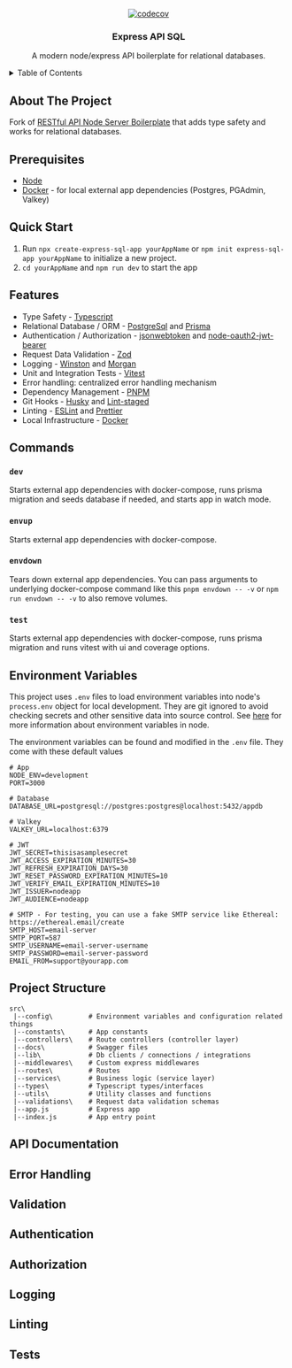 <a id="readme-top"></a>

<!-- PROJECT LOGO -->
<div align="center">

[![codecov](https://codecov.io/gh/ividrine/express-api-sql/graph/badge.svg?token=WN052EGT8S)](https://codecov.io/gh/ividrine/express-api-sql)

   <h3 align="center">Express API SQL</h3>

  <p align="center">
   A modern node/express API boilerplate for relational databases.
  </p>
</div>

<!-- TABLE OF CONTENTS -->
<details>
   <summary>Table of Contents</summary>
   <ol>
      <li><a href="#about-the-project">About The Project</a></li>
      <li><a href="#prerequisites">Prerequisites</a></li>
      <li>
         <a href="#quick-start">Quick Start</a>
      </li>
      <li><a href="#features">Features</a></li>
      <li><a href="#commands">Commands</a></li>
      <li><a href="#environment-variables">Environment Variables</a></li>
      <li><a href="#project-structure">Project Structure</a></li>
      <li><a href="#api-documentation">API Documentation</a></li>
      <li><a href="#error-handling">Error Handling</a></li>
      <li><a href="#validation">Validation</a></li>
      <li><a href="#authentication">Authentication</a></li>
      <li><a href="#authorization">Authorization</a></li>
      <li><a href="#logging">Logging</a></li>
      <li><a href="#linting">Linting</a></li>
   </ol>
</details>

<!-- ABOUT THE PROJECT -->

## About The Project

Fork of [RESTful API Node Server Boilerplate](https://github.com/hagopj13/node-express-boilerplate) that adds type safety and works for relational databases.

## Prerequisites

- [Node](https://nodejs.org/en/download)
- [Docker](https://www.docker.com/) - for local external app dependencies (Postgres, PGAdmin, Valkey)

## Quick Start

1. Run `npx create-express-sql-app yourAppName` or `npm init express-sql-app yourAppName` to initialize a new project.
2. `cd yourAppName` and `npm run dev` to start the app

## Features

- Type Safety - [Typescript](https://www.typescriptlang.org/)
- Relational Database / ORM - [PostgreSql](https://www.postgresql.org/) and [Prisma](https://www.prisma.io/)
- Authentication / Authorization - [jsonwebtoken](https://github.com/auth0/node-jsonwebtoken) and [node-oauth2-jwt-bearer](https://github.com/auth0/node-oauth2-jwt-bearer)
- Request Data Validation - [Zod](https://zod.dev/)
- Logging - [Winston](https://github.com/winstonjs/winston) and [Morgan](https://github.com/expressjs/morgan)
- Unit and Integration Tests - [Vitest](https://vitest.dev/)
- Error handling: centralized error handling mechanism
- Dependency Management - [PNPM](https://pnpm.io/)
- Git Hooks - [Husky](https://typicode.github.io/husky/) and [Lint-staged](https://github.com/lint-staged/lint-staged)
- Linting - [ESLint](https://eslint.org/) and [Prettier](https://prettier.io/)
- Local Infrastructure - [Docker](https://www.docker.com/)

## Commands

### `dev`

Starts external app dependencies with docker-compose, runs prisma migration and seeds database if needed, and starts app in watch mode.

### `envup`

Starts external app dependencies with docker-compose.

### `envdown`

Tears down external app dependencies. You can pass arguments to underlying docker-compose command like this `pnpm envdown -- -v` or `npm run envdown -- -v` to also remove volumes.

### `test`

Starts external app dependencies with docker-compose, runs prisma migration and runs vitest with ui and coverage options.

## Environment Variables

This project uses `.env` files to load environment variables into node's `process.env` object for local development. They are git ignored to avoid checking secrets and other sensitive data into source control. See [here](https://nodejs.org/en/learn/command-line/how-to-read-environment-variables-from-nodejs) for more information about environment variables in node.

The environment variables can be found and modified in the `.env` file. They come with these default values

```
# App
NODE_ENV=development
PORT=3000

# Database
DATABASE_URL=postgresql://postgres:postgres@localhost:5432/appdb

# Valkey
VALKEY_URL=localhost:6379

# JWT
JWT_SECRET=thisisasamplesecret
JWT_ACCESS_EXPIRATION_MINUTES=30
JWT_REFRESH_EXPIRATION_DAYS=30
JWT_RESET_PASSWORD_EXPIRATION_MINUTES=10
JWT_VERIFY_EMAIL_EXPIRATION_MINUTES=10
JWT_ISSUER=nodeapp
JWT_AUDIENCE=nodeapp

# SMTP - For testing, you can use a fake SMTP service like Ethereal: https://ethereal.email/create
SMTP_HOST=email-server
SMTP_PORT=587
SMTP_USERNAME=email-server-username
SMTP_PASSWORD=email-server-password
EMAIL_FROM=support@yourapp.com
```

## Project Structure

```
src\
 |--config\         # Environment variables and configuration related things
 |--constants\      # App constants
 |--controllers\    # Route controllers (controller layer)
 |--docs\           # Swagger files
 |--lib\            # Db clients / connections / integrations
 |--middlewares\    # Custom express middlewares
 |--routes\         # Routes
 |--services\       # Business logic (service layer)
 |--types\          # Typescript types/interfaces
 |--utils\          # Utility classes and functions
 |--validations\    # Request data validation schemas
 |--app.js          # Express app
 |--index.js        # App entry point
```

## API Documentation

## Error Handling

## Validation

## Authentication

## Authorization

## Logging

## Linting

## Tests
